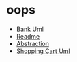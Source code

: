 # oops 
- [Bank Uml](bank-uml.md)
- [Readme](readme.md)
- [Abstraction](abstraction.md)
- [Shopping Cart Uml](shopping-cart-uml.md)